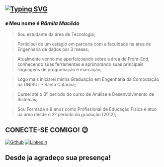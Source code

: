 ## [![Typing SVG](https://readme-typing-svg.herokuapp.com/?color=fff&size=35&center=true&vCenter=true&width=1000&lines=Seja+Bem+Vindo(a)+ao+meu+perfil+do+GitHub!+:%29)](https://git.io/typing-svg)

### ✊ Meu nome é *Râmila Macêdo*
> Sou estudante da área de Tecnologia;

> Participei de um estágio em parceira com a faculdade na área de Engenharia de dados por 3 meses;

> Atualmente venho me aperfeiçoando sobre a área de Front-End, conhecendo suas ferramentas e aprimorando suas principais linguagens de programação e marcação;

> Logo mais iniciarei minha Graduação em Engenharia da Computação na UNISUL - Santa Catarina;

> Cursei até o 3º período do curso de Análise e Desenvolvimento de Sistemas;

> Sou Formada a 8 anos como Profissional de Educação Física e atuo na área desde o 2º período da gradução (2012);
 
## CONECTE-SE COMIGO! 😉
[![Github](https://img.shields.io/badge/Github-000?style=for-the-badge&logo=Github&logoColor=0E76A8)](https://github.com/RamilaMacedo/) [![Linkedin](https://img.shields.io/badge/Linkedin-000?style=for-the-badge&logo=Linkedin&logoColor=0E76A8)](https://www.linkedin.com/in/r%C3%A2mila-mac%C3%AAdo-31b18620a/) 

## Desde ja agradeço sua presença!
